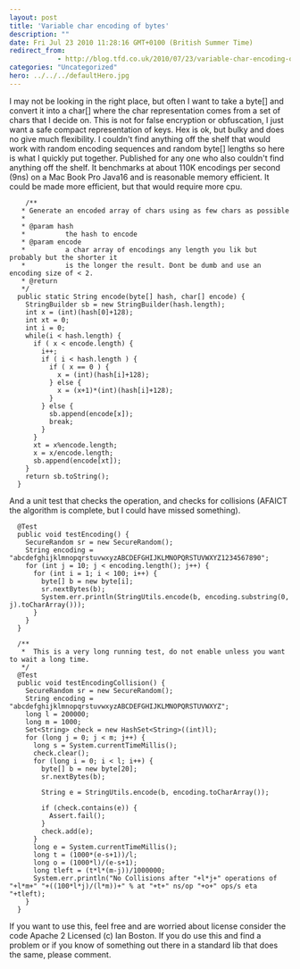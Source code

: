 ```yaml
---
layout: post
title: 'Variable char encoding of bytes'
description: ""
date: Fri Jul 23 2010 11:28:16 GMT+0100 (British Summer Time)
redirect_from: 
            - http://blog.tfd.co.uk/2010/07/23/variable-char-encoding-of-bytes/
categories: "Uncategorized"
hero: ../../../defaultHero.jpg
---
```

I may not be looking in the right place, but often I want to take a byte\[] and convert it into a char\[] where the char representation comes from a set of chars that I decide on. This is not for false encryption or obfuscation, I just want a safe compact representation of keys. Hex is ok, but bulky and does no give much flexibility. I couldn't find anything off the shelf that would work with random encoding sequences and random byte\[] lengths so here is what I quickly put together. Published for any one who also couldn't find anything off the shelf. It benchmarks at about 110K encodings per second (9ns) on a Mac Book Pro Java16 and is reasonable memory efficient. It could be made more efficient, but that would require more cpu.

```
    /**
   * Generate an encoded array of chars using as few chars as possible
   *
   * @param hash
   *          the hash to encode
   * @param encode
   *          a char array of encodings any length you lik but probably but the shorter it
   *          is the longer the result. Dont be dumb and use an encoding size of < 2.
   * @return
   */
  public static String encode(byte[] hash, char[] encode) {
    StringBuilder sb = new StringBuilder(hash.length);
    int x = (int)(hash[0]+128);
    int xt = 0;
    int i = 0;
    while(i < hash.length) {
      if ( x < encode.length) {
        i++;
        if ( i < hash.length ) {
          if ( x == 0 ) {
            x = (int)(hash[i]+128);
          } else {
            x = (x+1)*(int)(hash[i]+128);
          }
        } else {
          sb.append(encode[x]);
          break;
        }
      }
      xt = x%encode.length;
      x = x/encode.length;
      sb.append(encode[xt]);
    }
    return sb.toString();
  }
```

And a unit test that checks the operation, and checks for collisions (AFAICT the algorithm is complete, but I could have missed something).

```
  @Test
  public void testEncoding() {
    SecureRandom sr = new SecureRandom();
    String encoding = "abcdefghijklmnopqrstuvwxyzABCDEFGHIJKLMNOPQRSTUVWXYZ1234567890";
    for (int j = 10; j < encoding.length(); j++) {
      for (int i = 1; i < 100; i++) {
        byte[] b = new byte[i];
        sr.nextBytes(b);
        System.err.println(StringUtils.encode(b, encoding.substring(0, j).toCharArray()));
      }
    }
  }

  /**
   *  This is a very long running test, do not enable unless you want to wait a long time.
   */
  @Test
  public void testEncodingCollision() {
    SecureRandom sr = new SecureRandom();
    String encoding = "abcdefghijklmnopqrstuvwxyzABCDEFGHIJKLMNOPQRSTUVWXYZ";
    long l = 200000;
    long m = 1000;
    Set<String> check = new HashSet<String>((int)l);
    for (long j = 0; j < m; j++) {
      long s = System.currentTimeMillis();
      check.clear();
      for (long i = 0; i < l; i++) {
        byte[] b = new byte[20];
        sr.nextBytes(b);

        String e = StringUtils.encode(b, encoding.toCharArray());

        if (check.contains(e)) {
          Assert.fail();
        }
        check.add(e);
      }
      long e = System.currentTimeMillis();
      long t = (1000*(e-s+1))/l;
      long o = (1000*l)/(e-s+1);
      long tleft = (t*l*(m-j))/1000000;
      System.err.println("No Collisions after "+l*j+" operations of "+l*m+" "+((100*l*j)/(l*m))+" % at "+t+" ns/op "+o+" ops/s eta "+tleft);
    }
  }
```

If you want to use this, feel free and are worried about license consider the code Apache 2 Licensed (c) Ian Boston. If you do use this and find a problem or if you know of something out there in a standard lib that does the same, please comment.
